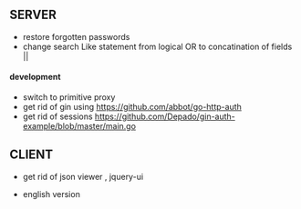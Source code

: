 ## SERVER

- restore forgotten passwords
- change search Like statement from logical OR to concatination of fields ||



#### development
- switch to primitive proxy
- get rid of gin using <https://github.com/abbot/go-http-auth>
- get rid of sessions
    https://github.com/Depado/gin-auth-example/blob/master/main.go

## CLIENT
- get rid of json viewer , jquery-ui

- english version


